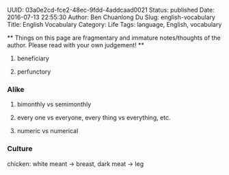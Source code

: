 UUID: 03a0e2cd-fce2-48ec-9fdd-4addcaad0021
Status: published
Date: 2016-07-13 22:55:30
Author: Ben Chuanlong Du
Slug: english-vocabulary
Title: English Vocabulary
Category: Life
Tags: language, English, vocabulary

**
Things on this page are
fragmentary and immature notes/thoughts of the author.
Please read with your own judgement!
**

1. beneficiary

2. perfunctory


### Alike

1. bimonthly vs semimonthly

2. every one vs everyone, every thing vs everything, etc.

3. numeric vs numerical

### Culture
chicken: white meant -> breast, dark meat -> leg
